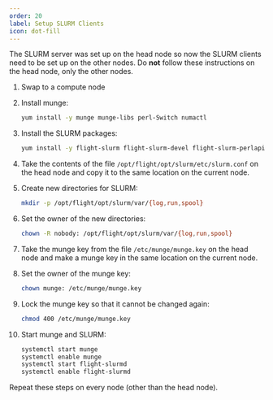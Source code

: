 ```yaml
---
order: 20
label: Setup SLURM Clients
icon: dot-fill
---
```


The SLURM server was set up on the head node so now the SLURM clients need to be set up on the other nodes. Do **not** follow these instructions on the head node, only the other nodes.

1. Swap to a compute node

2. Install munge:
	```bash
	yum install -y munge munge-libs perl-Switch numactl
	```

3. Install the SLURM packages:
	```bash
	yum install -y flight-slurm flight-slurm-devel flight-slurm-perlapi flight-slurm-torque flight-slurm-slurmd flight-slurm-example-configs flight-slurm-libpmi
	```

4. Take the contents of the file `/opt/flight/opt/slurm/etc/slurm.conf` on the head node and copy it to the same location on the current node.

5. Create new directories for SLURM:
	```bash
	mkdir -p /opt/flight/opt/slurm/var/{log,run,spool}
	```

6. Set the owner of the new directories:
	```bash
	chown -R nobody: /opt/flight/opt/slurm/var/{log,run,spool}
	```

7. Take the munge key from the file `/etc/munge/munge.key` on the head node and make a munge key in the same location on the current node.

8. Set the owner of the munge key:
	```bash
	chown munge: /etc/munge/munge.key
	```
9. Lock the munge key so that it cannot be changed again:
	```bash
	chmod 400 /etc/munge/munge.key
	```

10. Start munge and SLURM:
	```bash
	systemctl start munge
	systemctl enable munge
	systemctl start flight-slurmd
	systemctl enable flight-slurmd
	```

Repeat these steps on every node (other than the head node).
